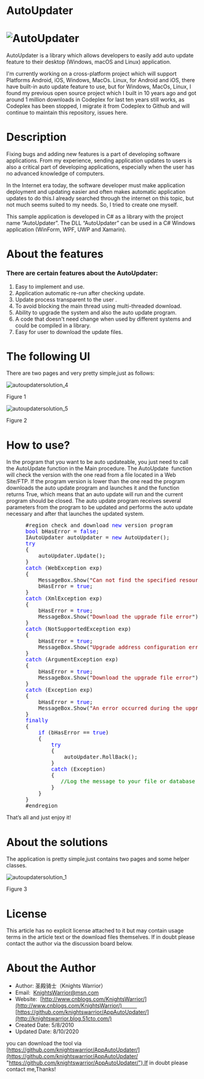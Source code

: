# AutoUpdater
# ![AutoUpdater](AutoUpdater.PNG)

AutoUpdater is a library which allows developers to easily add auto update feature to their desktop (Windows, macOS and Linux) application. 

I'm currently working on a cross-platform project which will support Platforms Android, iOS, Windows, MacOs. Linux, for Android and iOS, there have built-in auto update feature to use, but for Windows, MacOs, Linux, I found my previous open source project which I built in 10 years ago and got around 1 million downloads in Codeplex for last ten years  still works, as Codeplex has been stopped, I migrate it from Codeplex to Github and will continue to maintain this repository, issues here.

# Description

Fixing bugs and adding new features is a part of developing software applications. From my experience, sending application updates to users is also a critical part of developing applications, especially when the user has no advanced knowledge of computers. 

In the Internet era today, the software developer must make application deployment and updating easier and often makes automatic application updates to do this.I already searched through the internet on this topic, but not much seems suited to my needs. So, I tried to create one myself. 

This sample application is developed in C# as a library with the project name “AutoUpdater”. The DLL “AutoUpdater” can be used in a C# Windows application (WinForm, WPF, UWP and Xamarin).

# About the features

### There are certain features about the AutoUpdater:

1. Easy to implement and use.  
2. Application automatic re-run after checking update.  
3. Update process transparent to the user .  
4. To avoid blocking the main thread using multi-threaded download.  
5. Ability to upgrade the system and also the auto update program.  
6. A code that doesn't need change when used by different systems and could be compiled in a library.  
7. Easy for user to download the update files.

# The following UI

There are two pages and very pretty simple,just as follows:

![autoupdatersolution_4](https://github.com/knightswarrior/AppAutoUpdater/blob/master/autoupdatersolution_4.png)

Figure 1

![autoupdatersolution_5](https://github.com/knightswarrior/AppAutoUpdater/blob/master/autoupdatersolution_5.png)

Figure 2

# How to use?

In the program that you want to be auto updateable, you just need to call the AutoUpdate function in the Main procedure. The AutoUpdate  function will check the version with the one read from a file located in a Web Site/FTP. If the program version is lower than the one read the program downloads the auto update program and launches it and the function returns True, which means that an auto update will run and the current program should be closed. The auto update program receives several parameters from the program to be updated and performs the auto update necessary and after that launches the updated system.

<pre>      #region check and download <span style="color: #0000ff;">new</span> version program
      <span style="color: #0000ff;">bool</span> bHasError = <span style="color: #0000ff;">false</span>;
      IAutoUpdater autoUpdater = <span style="color: #0000ff;">new</span> AutoUpdater();
      <span style="color: #0000ff;">try</span>
      {
          autoUpdater.Update();
      }
      <span style="color: #0000ff;">catch</span> (WebException exp)
      {
          MessageBox.Show("<span style="color: #8b0000;">Can not find the specified resource</span>");
          bHasError = <span style="color: #0000ff;">true</span>;
      }
      <span style="color: #0000ff;">catch</span> (XmlException exp)
      {
          bHasError = <span style="color: #0000ff;">true</span>;
          MessageBox.Show("<span style="color: #8b0000;">Download the upgrade file error</span>");
      }
      <span style="color: #0000ff;">catch</span> (NotSupportedException exp)
      {
          bHasError = <span style="color: #0000ff;">true</span>;
          MessageBox.Show("<span style="color: #8b0000;">Upgrade address configuration error</span>");
      }
      <span style="color: #0000ff;">catch</span> (ArgumentException exp)
      {
          bHasError = <span style="color: #0000ff;">true</span>;
          MessageBox.Show("<span style="color: #8b0000;">Download the upgrade file error</span>");
      }
      <span style="color: #0000ff;">catch</span> (Exception exp)
      {
          bHasError = <span style="color: #0000ff;">true</span>;
          MessageBox.Show("<span style="color: #8b0000;">An error occurred during the upgrade process</span>");
      }
      <span style="color: #0000ff;">finally</span>
      {
          <span style="color: #0000ff;">if</span> (bHasError == <span style="color: #0000ff;">true</span>)
          {
              <span style="color: #0000ff;">try</span>
              {
                  autoUpdater.RollBack();
              }
              <span style="color: #0000ff;">catch</span> (Exception)
              {
                 <span style="color: #008000;">//Log the message to your file or database</span>
              }
          }
      }
      #endregion</pre>

That’s all and just enjoy it!

# About the solutions

The application is pretty simple,just contains two pages and some helper classes.

![autoupdatersolution_1](https://github.com/knightswarrior/AppAutoUpdater/blob/master/autoupdatersolution_1.png)

Figure 3

# License

This article has no explicit license attached to it but may contain usage terms in the article text or the download files themselves. If in doubt please contact the author via the discussion board below.

# About the Author

*   Author: 圣殿骑士（Knights Warrior）
*   Email:  [KnightsWarrior@msn.com](mailto:KnightsWarrior@msn.com)
*   Website:  [http://www.cnblogs.com/KnightsWarrior/](http://www.cnblogs.com/KnightsWarrior/)           [https://github.com/knightswarrior/AppAutoUpdater/](http://knightswarrior.blog.51cto.com/)
*   Created Date: 5/8/2010
*   Updated Date: 8/10/2020


you can download the tool via [https://github.com/knightswarrior/AppAutoUpdater/](https://github.com/knightswarrior/AppAutoUpdater/ "https://github.com/knightswarrior/AppAutoUpdater/"),If in doubt please contact me,Thanks!

</div>
